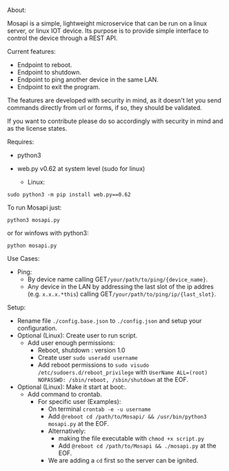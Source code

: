 About:  

Mosapi is a simple, lightweight microservice that can be run on a linux server, or linux IOT device. Its purpose is to provide simple interface to control the device through a REST API.

Current features: 
- Endpoint to reboot.
- Endpoint to shutdown.
- Endpoint to ping another device in the same LAN.
- Endpoint to exit the program.

The features are developed with security in mind, as it doesn't let you send commands directly from url or forms, if so, they should be validated. 

If you want to contribute please do so accordingly with security in mind and as the license states. 

Requires:
- python3
- web.py v0.62 at system level (sudo for linux)  

  - Linux: 
```
sudo python3 -m pip install web.py==0.62
```

To run Mosapi just:
```
python3 mosapi.py
```
or for winfows with python3:
```
python mosapi.py
```

Use Cases:  
- Ping:  
  - By device name calling GET`/your/path/to/ping/{device_name}`.
  - Any device in the LAN by addressing the last slot of the ip addres (e.g.  `x.x.x.*this`)  calling GET`/your/path/to/ping/ip/{last_slot}`.

Setup: 
- Rename file `./config.base.json` to `./config.json` and setup your configuration.
- Optional (Linux): Create user to run script.
  - Add user enough permissions:
    - Reboot, shutdown : version 1.0
    - Create user `sudo useradd username`
    - Add reboot permissions to `sudo visudo` `/etc/sudoers.d/reboot_privilege` with  `UserName ALL=(root) NOPASSWD: /sbin/reboot, /sbin/shutdown` at the EOF.
- Optional (Linux): Make it start at boot:.
  - Add command to crontab.
    - For specific user (Examples): 
        - On terminal `crontab -e -u username`
        - Add `@reboot cd /path/to/Mosapi/ && /usr/bin/python3 mosapi.py` at the EOF.          
        - Alternatively:
          - making the file executable with `chmod +x script.py` 
          - Add `@reboot cd /path/to/Mosapi && ./mosapi.py`  at the EOF.
        - We are adding a `cd` first so the server can be ignited.

